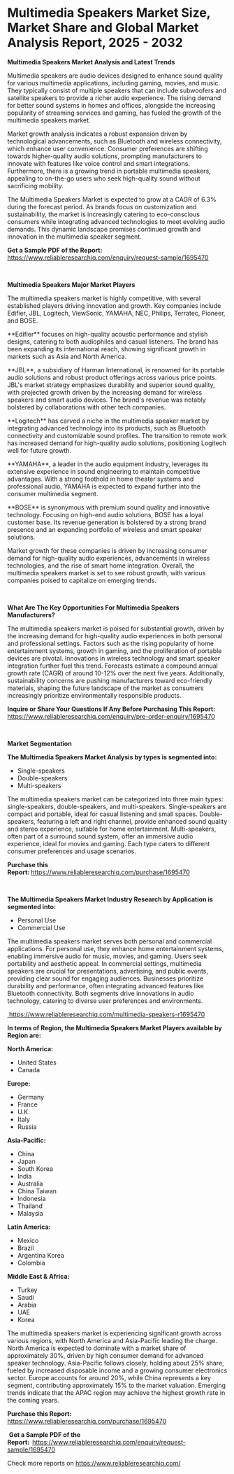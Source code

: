 <p><h1>Multimedia Speakers Market Size, Market Share and Global Market Analysis Report, 2025 - 2032</h1></p><p><strong>Multimedia Speakers Market Analysis and Latest Trends</strong></p>
<p><p>Multimedia speakers are audio devices designed to enhance sound quality for various multimedia applications, including gaming, movies, and music. They typically consist of multiple speakers that can include subwoofers and satellite speakers to provide a richer audio experience. The rising demand for better sound systems in homes and offices, alongside the increasing popularity of streaming services and gaming, has fueled the growth of the multimedia speakers market.</p><p>Market growth analysis indicates a robust expansion driven by technological advancements, such as Bluetooth and wireless connectivity, which enhance user convenience. Consumer preferences are shifting towards higher-quality audio solutions, prompting manufacturers to innovate with features like voice control and smart integrations. Furthermore, there is a growing trend in portable multimedia speakers, appealing to on-the-go users who seek high-quality sound without sacrificing mobility.</p><p>The Multimedia Speakers Market is expected to grow at a CAGR of 6.3% during the forecast period. As brands focus on customization and sustainability, the market is increasingly catering to eco-conscious consumers while integrating advanced technologies to meet evolving audio demands. This dynamic landscape promises continued growth and innovation in the multimedia speaker segment.</p></p>
<p><strong>Get a Sample PDF of the Report:&nbsp;</strong> <a href="https://www.reliableresearchiq.com/enquiry/request-sample/1695470?utm_campaign=2739&utm_medium=2&utm_source=Github&utm_content=ia&utm_term=27032025&utm_id=multimedia-speakers">https://www.reliableresearchiq.com/enquiry/request-sample/1695470</a></p>
<p>&nbsp;</p>
<p><strong>Multimedia Speakers Major Market Players</strong></p>
<p><p>The multimedia speakers market is highly competitive, with several established players driving innovation and growth. Key companies include Edifier, JBL, Logitech, ViewSonic, YAMAHA, NEC, Philips, Terratec, Pioneer, and BOSE. </p><p>**Edifier** focuses on high-quality acoustic performance and stylish designs, catering to both audiophiles and casual listeners. The brand has been expanding its international reach, showing significant growth in markets such as Asia and North America. </p><p>**JBL**, a subsidiary of Harman International, is renowned for its portable audio solutions and robust product offerings across various price points. JBL's market strategy emphasizes durability and superior sound quality, with projected growth driven by the increasing demand for wireless speakers and smart audio devices. The brand's revenue was notably bolstered by collaborations with other tech companies.</p><p>**Logitech** has carved a niche in the multimedia speaker market by integrating advanced technology into its products, such as Bluetooth connectivity and customizable sound profiles. The transition to remote work has increased demand for high-quality audio solutions, positioning Logitech well for future growth.</p><p>**YAMAHA**, a leader in the audio equipment industry, leverages its extensive experience in sound engineering to maintain competitive advantages. With a strong foothold in home theater systems and professional audio, YAMAHA is expected to expand further into the consumer multimedia segment.</p><p>**BOSE** is synonymous with premium sound quality and innovative technology. Focusing on high-end audio solutions, BOSE has a loyal customer base. Its revenue generation is bolstered by a strong brand presence and an expanding portfolio of wireless and smart speaker solutions.</p><p>Market growth for these companies is driven by increasing consumer demand for high-quality audio experiences, advancements in wireless technologies, and the rise of smart home integration. Overall, the multimedia speakers market is set to see robust growth, with various companies poised to capitalize on emerging trends.</p></p>
<p>&nbsp;</p>
<p><strong>What Are The Key Opportunities For Multimedia Speakers Manufacturers?</strong></p>
<p><p>The multimedia speakers market is poised for substantial growth, driven by the increasing demand for high-quality audio experiences in both personal and professional settings. Factors such as the rising popularity of home entertainment systems, growth in gaming, and the proliferation of portable devices are pivotal. Innovations in wireless technology and smart speaker integration further fuel this trend. Forecasts estimate a compound annual growth rate (CAGR) of around 10-12% over the next five years. Additionally, sustainability concerns are pushing manufacturers toward eco-friendly materials, shaping the future landscape of the market as consumers increasingly prioritize environmentally responsible products.</p></p>
<p><strong>Inquire or Share Your Questions If Any Before Purchasing This Report:</strong> <a href="https://www.reliableresearchiq.com/enquiry/pre-order-enquiry/1695470?utm_campaign=2739&utm_medium=2&utm_source=Github&utm_content=ia&utm_term=27032025&utm_id=multimedia-speakers">https://www.reliableresearchiq.com/enquiry/pre-order-enquiry/1695470</a></p>
<p>&nbsp;</p>
<p><strong>Market Segmentation</strong></p>
<p><strong>The Multimedia Speakers Market Analysis by types is segmented into:</strong></p>
<p><ul><li>Single-speakers</li><li>Double-speakers</li><li>Multi-speakers</li></ul></p>
<p><p>The multimedia speakers market can be categorized into three main types: single-speakers, double-speakers, and multi-speakers. Single-speakers are compact and portable, ideal for casual listening and small spaces. Double-speakers, featuring a left and right channel, provide enhanced sound quality and stereo experience, suitable for home entertainment. Multi-speakers, often part of a surround sound system, offer an immersive audio experience, ideal for movies and gaming. Each type caters to different consumer preferences and usage scenarios.</p></p>
<p><strong>Purchase this Report:&nbsp;</strong><a href="https://www.reliableresearchiq.com/purchase/1695470?utm_campaign=2739&utm_medium=2&utm_source=Github&utm_content=ia&utm_term=27032025&utm_id=multimedia-speakers">https://www.reliableresearchiq.com/purchase/1695470</a></p>
<p>&nbsp;</p>
<p><strong>The Multimedia Speakers Market Industry Research by Application is segmented into:</strong></p>
<p><ul><li>Personal Use</li><li>Commercial Use</li></ul></p>
<p><p>The multimedia speakers market serves both personal and commercial applications. For personal use, they enhance home entertainment systems, enabling immersive audio for music, movies, and gaming. Users seek portability and aesthetic appeal. In commercial settings, multimedia speakers are crucial for presentations, advertising, and public events, providing clear sound for engaging audiences. Businesses prioritize durability and performance, often integrating advanced features like Bluetooth connectivity. Both segments drive innovations in audio technology, catering to diverse user preferences and environments.</p></p>
<p><a href="https://www.reliableresearchiq.com/multimedia-speakers-r1695470?utm_campaign=2739&utm_medium=2&utm_source=Github&utm_content=ia&utm_term=27032025&utm_id=multimedia-speakers">&nbsp;https://www.reliableresearchiq.com/multimedia-speakers-r1695470</a></p>
<p><strong>In terms of Region, the Multimedia Speakers Market Players available by Region are:</strong></p>
<p>
    <p> <strong> North America: </strong>
        <ul>
            <li>United States</li>
            <li>Canada</li>
        </ul>
        </p> 
    <p> <strong> Europe: </strong>
        <ul>
            <li>Germany</li>
            <li>France</li>
            <li>U.K.</li>
            <li>Italy</li>
            <li>Russia</li>
        </ul>
        </p> 
    <p> <strong> Asia-Pacific: </strong>
        <ul>
            <li>China</li>
            <li>Japan</li>
            <li>South Korea</li>
            <li>India</li>
            <li>Australia</li>
            <li>China Taiwan</li>
            <li>Indonesia</li>
            <li>Thailand</li>
            <li>Malaysia</li>
        </ul>
        </p> 
    <p> <strong> Latin America: </strong>
        <ul>
            <li>Mexico</li>
            <li>Brazil</li>
            <li>Argentina Korea</li>
            <li>Colombia</li>
        </ul>
        </p> 
    <p> <strong> Middle East & Africa: </strong>
        <ul>
            <li>Turkey</li>
            <li>Saudi</li>
            <li>Arabia</li>
            <li>UAE</li>
            <li>Korea</li>
        </ul>
    </p>
    </p>
<p><p>The multimedia speakers market is experiencing significant growth across various regions, with North America and Asia-Pacific leading the charge. North America is expected to dominate with a market share of approximately 30%, driven by high consumer demand for advanced speaker technology. Asia-Pacific follows closely, holding about 25% share, fueled by increased disposable income and a growing consumer electronics sector. Europe accounts for around 20%, while China represents a key segment, contributing approximately 15% to the market valuation. Emerging trends indicate that the APAC region may achieve the highest growth rate in the coming years.</p></p>
<p><strong>Purchase this Report: </strong><a href="https://www.reliableresearchiq.com/purchase/1695470?utm_campaign=2739&utm_medium=2&utm_source=Github&utm_content=ia&utm_term=27032025&utm_id=multimedia-speakers">https://www.reliableresearchiq.com/purchase/1695470</a></p>
<p>&nbsp;<strong>Get a Sample PDF of the Report:&nbsp;&nbsp;</strong><a href="https://www.reliableresearchiq.com/enquiry/request-sample/1695470?utm_campaign=2739&utm_medium=2&utm_source=Github&utm_content=ia&utm_term=27032025&utm_id=multimedia-speakers">https://www.reliableresearchiq.com/enquiry/request-sample/1695470</a></p>
<p><strong></strong></p>
<p>Check more reports on <a href="https://www.reliableresearchiq.com/?utm_campaign=2739&utm_medium=2&utm_source=Github&utm_content=ia&utm_term=27032025&utm_id=multimedia-speakers">https://www.reliableresearchiq.com/</a></p>